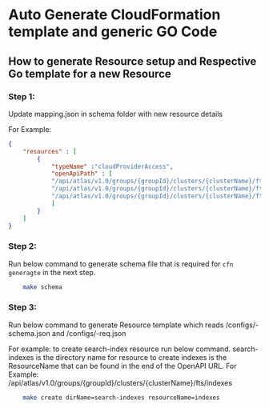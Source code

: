 # Auto Generate CloudFormation template and generic GO Code

## How to generate Resource setup and Respective Go template for a new Resource

### Step 1:

Update mapping.json in schema folder with new resource details

For Example:
``` json
{
    "resources" : [
        {
            "typeName" :"cloudProviderAccess",
            "openApiPath" : [
            "/api/atlas/v1.0/groups/{groupId}/clusters/{clusterName}/fts/indexes",
            "/api/atlas/v1.0/groups/{groupId}/clusters/{clusterName}/fts/indexes/{databaseName}/{collectionName}",
            "/api/atlas/v1.0/groups/{groupId}/clusters/{clusterName}/fts/indexes/{indexId}"
            ]
        }
    ]
}
```


### Step 2:
Run below command to generate schema file that is required for ``cfn generagte`` in the next step.
```bash
    make schema
``` 

### Step 3:
Run below command to generate Resource template which reads
/configs/<resource>-schema.json and /configs/<resource>-req.json

For example: to create search-index resource run below command.
search-indexes is the directory name for resource to create
indexes is the ResourceName that can be found in the end of the OpenAPI URL.
For Example: /api/atlas/v1.0/groups/{groupId}/clusters/{clusterName}/fts/indexes
```bash
    make create dirName=search-indexes resourceName=indexes
``` 

